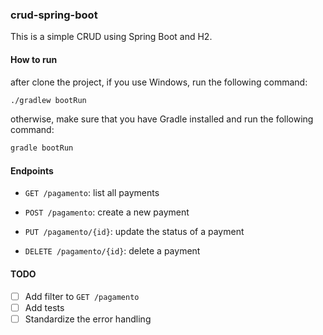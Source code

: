 ### crud-spring-boot

This is a simple CRUD using Spring Boot and H2.

#### How to run

after clone the project, if you use Windows, run the following command:

```bash
./gradlew bootRun
```

otherwise, make sure that you have Gradle installed and run the following command:

```bash
gradle bootRun
```

#### Endpoints

- `GET /pagamento`: list all payments

- `POST /pagamento`: create a new payment

- `PUT /pagamento/{id}`: update the status of a payment

- `DELETE /pagamento/{id}`: delete a payment

#### TODO

- [ ] Add filter to `GET /pagamento`
- [ ] Add tests
- [ ] Standardize the error handling
